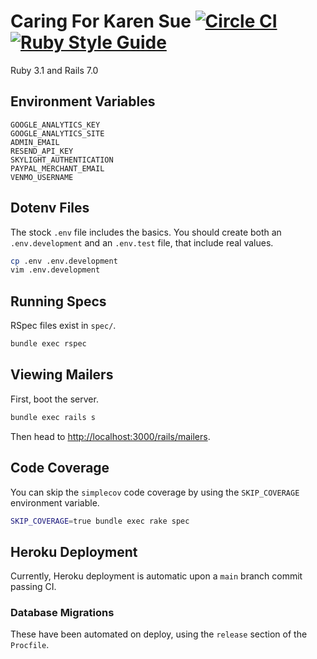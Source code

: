 # Caring For Karen Sue [![Circle CI](https://circleci.com/gh/trueheart78/caring-for-karen-sue.svg?style=shield)](https://circleci.com/gh/trueheart78/caring-for-karen-sue) [![Ruby Style Guide](https://img.shields.io/badge/code_style-standard-brightgreen.svg)](https://github.com/testdouble/standard)

Ruby 3.1 and Rails 7.0

## Environment Variables

```
GOOGLE_ANALYTICS_KEY
GOOGLE_ANALYTICS_SITE
ADMIN_EMAIL
RESEND_API_KEY
SKYLIGHT_AUTHENTICATION
PAYPAL_MERCHANT_EMAIL
VENMO_USERNAME
```

## Dotenv Files

The stock `.env` file includes the basics. You should create both an `.env.development` and an `.env.test` file, that include real values.

```sh
cp .env .env.development
vim .env.development
```

## Running Specs

RSpec files exist in `spec/`.

```sh
bundle exec rspec
```

## Viewing Mailers

First, boot the server.

```sh
bundle exec rails s
```

Then head to [http://localhost:3000/rails/mailers][mailers].

## Code Coverage

You can skip the `simplecov` code coverage by using the `SKIP_COVERAGE` environment variable.

```sh
SKIP_COVERAGE=true bundle exec rake spec
```

## Heroku Deployment

Currently, Heroku deployment is automatic upon a `main` branch commit passing CI.

### Database Migrations

These have been automated on deploy, using the `release` section of the `Procfile`.

[mailers]: http://localhost:3000/rails/mailers
